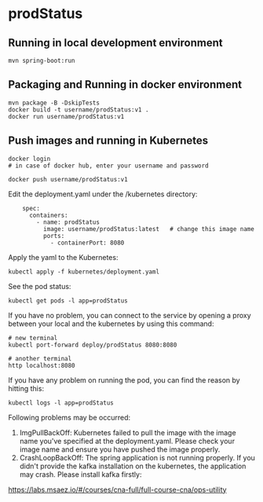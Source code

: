 # prodStatus

## Running in local development environment

```
mvn spring-boot:run
```

## Packaging and Running in docker environment

```
mvn package -B -DskipTests
docker build -t username/prodStatus:v1 .
docker run username/prodStatus:v1
```

## Push images and running in Kubernetes

```
docker login 
# in case of docker hub, enter your username and password

docker push username/prodStatus:v1
```

Edit the deployment.yaml under the /kubernetes directory:
```
    spec:
      containers:
        - name: prodStatus
          image: username/prodStatus:latest   # change this image name
          ports:
            - containerPort: 8080

```

Apply the yaml to the Kubernetes:
```
kubectl apply -f kubernetes/deployment.yaml
```

See the pod status:
```
kubectl get pods -l app=prodStatus
```

If you have no problem, you can connect to the service by opening a proxy between your local and the kubernetes by using this command:
```
# new terminal
kubectl port-forward deploy/prodStatus 8080:8080

# another terminal
http localhost:8080
```

If you have any problem on running the pod, you can find the reason by hitting this:
```
kubectl logs -l app=prodStatus
```

Following problems may be occurred:

1. ImgPullBackOff:  Kubernetes failed to pull the image with the image name you've specified at the deployment.yaml. Please check your image name and ensure you have pushed the image properly.
1. CrashLoopBackOff: The spring application is not running properly. If you didn't provide the kafka installation on the kubernetes, the application may crash. Please install kafka firstly:

https://labs.msaez.io/#/courses/cna-full/full-course-cna/ops-utility


